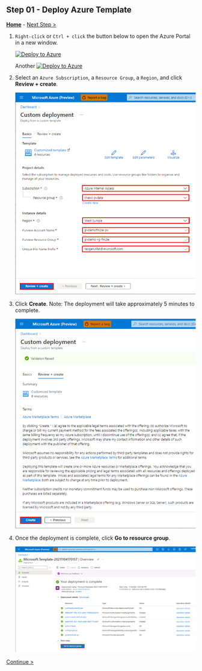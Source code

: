 ## Step 01 - Deploy Azure Template

**[Home](../README.md)** - [Next Step >](../steps/step02.md)

1. `Right-click` or `Ctrl + click` the button below to open the Azure Portal in a new window.

    [![Deploy to Azure](https://aka.ms/deploytoazurebutton)](https://portal.azure.com/#create/Microsoft.Template/uri/https%3A%2F%2Fraw.githubusercontent.com%2Ftayganr%2Fpvdata%2Fmain%2Ftemplate%2Fjson%2Fazuredeploy.json)

    Another
    [![Deploy to Azure](https://aka.ms/deploytoazurebutton)](https://portal.azure.com/#blade/Microsoft_Azure_CreateUIDef/CustomDeploymentBlade/uri/https%3A%2F%2Fraw.githubusercontent.com%2Ftayganr%2Fpvdata%2Fmain%2Ftemplate%2Fjson%2Fazuredeploy.json/uiFormDefinitionUri/https%3A%2F%2Fraw.githubusercontent.com%2Ftayganr%2Fpvdata%2Fmain%2Ftemplate%2Fjson%2Fportal.json)

2. Select an `Azure Subscription`, a `Resource Group`, a `Region`, and click **Review + create**.

    ![](/images/0001.png)

3. Click **Create**. Note: The deployment will take approximately 5 minutes to complete.

    ![](/images/0002.png)

3. Once the deployment is complete, click **Go to resource group**.

    ![](/images/0003.png)

[Continue >](../steps/step02.md)